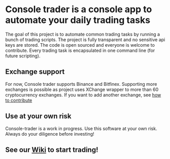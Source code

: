 # Console trader is a console app to automate your daily trading tasks

The goal of this project is to automate common trading tasks by running  a bunch of trading scripts. The project is fully transparent and no sensitive api keys are stored. The code is open sourced and everyone is welcome to contribute. Every trading task is encapsulated in one command line (for future scripting).

## Exchange support
For now, Console trader supports Binance and Bitfinex. Supporting more exchanges is possible as project uses XChange wrapper to more than 60 cryptocurrency exchanges.
If you want to add another exchange, see [how to contribute](https://github.com/tomaszbabiuk/console-trader/wiki/How-to-contribute%3F)

## Use at your own risk
Console-trader is a work in progress. Use this software at your own risk. Always do your diligence before investing!

## See our [Wiki](https://github.com/tomaszbabiuk/console-trader/wiki) to start trading!